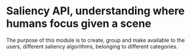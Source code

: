 Saliency API, understanding where humans focus given a scene
============================================================

The purpose of this module is to create, group and make available to the users, different saliency algorithms, belonging to different categories.

